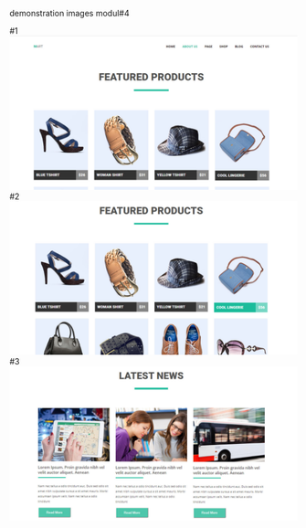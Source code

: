 demonstration images modul#4

#1
<img src="img/demonstration-1.jpg" alt="demonstration">
#2
<img src="img/demonstration-2.jpg" alt="demonstration">
#3
<img src="img/demonstration-3.jpg" alt="demonstration">

